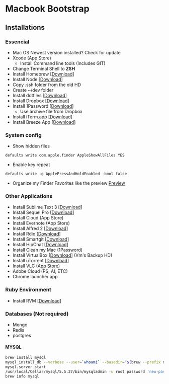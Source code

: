 # Macbook Bootstrap

## Installations

### Essencial
- Mac OS Newest version installed? Check for update
- Xcode (App Store)
  - Install Command line tools (Includes GIT)
- Change Terminal Shell to **ZSH**
- Install Homebrew [[Download](http://mxcl.github.io/homebrew/)]
- Install Node [[Download](http://nodejs.org/)]
- Copy .ssh folder from the old HD
- Create ~/dev folder
- Install dotfiles [[Download](https://github.com/djalmaaraujo/dotfiles)]
- Install Dropbox [[Download](http://dropbox.com/)]
- Install 1Password [[Download](https://agilebits.com/onepassword)]
	- Use archive file from Dropbox
- Install iTerm.app [[Download](http://www.iterm2.com/#/section/home)]
- Install Breeze App [[Download](http://www.autumnapps.com/breeze/)]

### System config
- Show hidden files
```
defaults write com.apple.finder AppleShowAllFiles YES
```
- Enable key repeat
```
defaults write -g ApplePressAndHoldEnabled -bool false
```
- Organize my Finder Favorites like the preview [Preview](http://cl.ly/image/2V3s3I0i3O2n)

### Other Applications
- Install Sublime Text 3 [[Download](http://www.sublimetext.com/3)]
- Install Sequel Pro [[Download](http://www.sequelpro.com/)]
- Install Cloud (App Store)
- Install Evernote (App Store)
- Install Alfred 2 [[Download](http://alfredapp.com/)]
- Install Rdio [[Download](http://rdio.com/)]
- Install Smartgit [[Download](http://www.syntevo.com/smartgithg/)]
- Install HipChat [[Download](https://www.hipchat.com/)]
- Install Clean my Mac (1Password)
- Install VirtualBox [[Download](https://www.virtualbox.org/)] (Vm's Backup HD)
- Install uTorrent [[Download](http://www.utorrent.com/)]
- Install VLC (App Store)
- Adobe Cloud (PS, AI, ETC)
- Chrome launcher app

### Ruby Environment
- Install RVM  [[Download](https://rvm.io/)]

### Databases (Not required)
- Mongo
- Redis
- postgres

#### MYSQL
```bash
brew install mysql
mysql_install_db --verbose --user=`whoami` --basedir="$(brew --prefix mysql)" --datadir=/usr/local/var/mysql --tmpdir=/tmp
mysql.server start
/usr/local/Cellar/mysql/5.5.27/bin/mysqladmin -u root password 'new-password'
brew info mysql
```
